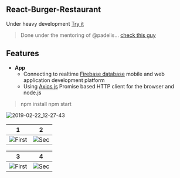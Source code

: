 ## React-Burger-Restaurant
Under heavy development [Try it](https://goxr3plus.github.io/React-Burger-Restaurant/)
>Done under the mentoring of @padelis... [check this guy](https://github.com/padelis)


## Features
- **App**
  - Connecting to realtime [Firebase database](https://react-my-burger-c7029.firebaseio.com/) mobile and web application development platform 
  - Using [Axios.js](https://github.com/axios/axios) Promise based HTTP client for the browser and node.js

>npm install
>npm start

![2019-02-22_12-27-43](https://user-images.githubusercontent.com/20374208/53236567-48c2c480-369d-11e9-887d-e456b8999385.gif)


| 1 | 2
|:-:|:-:|
| ![First](https://user-images.githubusercontent.com/20374208/52959414-cd13ff80-339e-11e9-86fd-efe02b438709.png) | ![Sec](https://user-images.githubusercontent.com/20374208/52959415-cdac9600-339e-11e9-990e-b85cd3bf10d7.png) |

| 3 | 4
|:-:|:-:|
| ![First](https://user-images.githubusercontent.com/20374208/52959417-cdac9600-339e-11e9-8b4e-e6c6277e4745.gif) | ![Sec](https://user-images.githubusercontent.com/20374208/53018739-d31be600-345b-11e9-8eb0-baee862db877.gif) |

